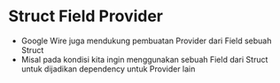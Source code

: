 # Struct Field Provider

- Google Wire juga mendukung pembuatan Provider dari Field sebuah Struct
- Misal pada kondisi kita ingin menggunakan sebuah Field dari Struct untuk dijadikan dependency untuk Provider lain 